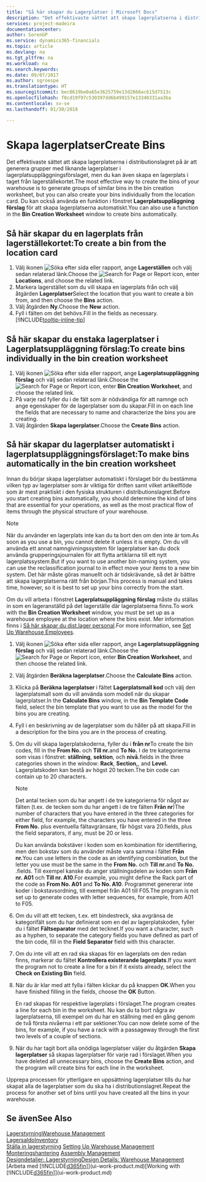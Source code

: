 ```yaml
---
title: "Så här skapar du Lagerplatser | Microsoft Docs"
description: "Det effektivaste sättet att skapa lagerplatserna i distributionslagret på är att generera grupper med liknande lagerplatser i lagerplatsuppläggningsförslaget, men du kan även skapa en lagerplats i taget genom att följa anvisningarna nedan."
services: project-madeira
documentationcenter: 
author: SorenGP
ms.service: dynamics365-financials
ms.topic: article
ms.devlang: na
ms.tgt_pltfrm: na
ms.workload: na
ms.search.keywords: 
ms.date: 09/07/2017
ms.author: sgroespe
ms.translationtype: HT
ms.sourcegitcommit: bec0619be0a65e3625759e13d2866ac615d7513c
ms.openlocfilehash: f8cd19f97c530397dd6b499157e13340331aa3ba
ms.contentlocale: sv-se
ms.lasthandoff: 01/30/2018

---
```

# <a name="create-bins"></a><span data-ttu-id="03a3f-103">Skapa lagerplatser</span><span class="sxs-lookup"><span data-stu-id="03a3f-103">Create Bins</span></span>
<span data-ttu-id="03a3f-104">Det effektivaste sättet att skapa lagerplatserna i distributionslagret på är att generera grupper med liknande lagerplatser i lagerplatsuppläggningsförslaget, men du kan även skapa en lagerplats i taget från lagerställekortet.</span><span class="sxs-lookup"><span data-stu-id="03a3f-104">The most effective way to create the bins of your warehouse is to generate groups of similar bins in the bin creation worksheet, but you can also create your bins individually from the location card.</span></span> <span data-ttu-id="03a3f-105">Du kan också använda en funktion i fönstret **Lagerplatsuppläggning förslag** för att skapa lagerplatserna automatiskt.</span><span class="sxs-lookup"><span data-stu-id="03a3f-105">You can also use a function in the **Bin Creation Worksheet** window to create bins automatically.</span></span>  

## <a name="to-create-a-bin-from-the-location-card"></a><span data-ttu-id="03a3f-106">Så här skapar du en lagerplats från lagerställekortet:</span><span class="sxs-lookup"><span data-stu-id="03a3f-106">To create a bin from the location card</span></span>  
1.  <span data-ttu-id="03a3f-107">Välj ikonen ![Söka efter sida eller rapport](media/ui-search/search_small.png "Ikonen Söka efter sida eller rapport"), ange **Lagerställen** och välj sedan relaterad länk.</span><span class="sxs-lookup"><span data-stu-id="03a3f-107">Choose the ![Search for Page or Report](media/ui-search/search_small.png "Search for Page or Report icon") icon, enter **Locations**, and choose the related link.</span></span>  
2.  <span data-ttu-id="03a3f-108">Markera lagerstället som du vill skapa en lagerplats från och välj åtgärden **Lagerplatser**</span><span class="sxs-lookup"><span data-stu-id="03a3f-108">Select the location that you want to create a bin from, and then choose the **Bins** action.</span></span>  
3. <span data-ttu-id="03a3f-109">Välj åtgärden **Ny**.</span><span class="sxs-lookup"><span data-stu-id="03a3f-109">Choose the **New** action.</span></span>
4. <span data-ttu-id="03a3f-110">Fyll i fälten om det behövs.</span><span class="sxs-lookup"><span data-stu-id="03a3f-110">Fill in the fields as necessary.</span></span> [!INCLUDE[tooltip-inline-tip](includes/tooltip-inline-tip_md.md)]  

## <a name="to-create-bins-individually-in-the-bin-creation-worksheet"></a><span data-ttu-id="03a3f-111">Så här skapar du enstaka lagerplatser i Lagerplatsuppläggning förslag:</span><span class="sxs-lookup"><span data-stu-id="03a3f-111">To create bins individually in the bin creation worksheet</span></span>  
1.  <span data-ttu-id="03a3f-112">Välj ikonen ![Söka efter sida eller rapport](media/ui-search/search_small.png "Ikonen Söka efter sida eller rapport"), ange **Lagerplatsuppläggning förslag** och välj sedan relaterad länk.</span><span class="sxs-lookup"><span data-stu-id="03a3f-112">Choose the ![Search for Page or Report](media/ui-search/search_small.png "Search for Page or Report icon") icon, enter **Bin Creation Worksheet**, and choose the related link.</span></span>  
2.  <span data-ttu-id="03a3f-113">På varje rad fyller du i de fält som är nödvändiga för att namnge och ange egenskaper för de lagerplatser som du skapar.</span><span class="sxs-lookup"><span data-stu-id="03a3f-113">Fill in on each line the fields that are necessary to name and characterize the bins you are creating.</span></span>  
3.  <span data-ttu-id="03a3f-114">Välj åtgärden **Skapa lagerplatser**.</span><span class="sxs-lookup"><span data-stu-id="03a3f-114">Choose the **Create Bins** action.</span></span>  

## <a name="to-make-bins-automatically-in-the-bin-creation-worksheet"></a><span data-ttu-id="03a3f-115">Så här skapar du lagerplatser automatiskt i lagerplatsuppläggningsförslaget:</span><span class="sxs-lookup"><span data-stu-id="03a3f-115">To make bins automatically in the bin creation worksheet</span></span>  
<span data-ttu-id="03a3f-116">Innan du börjar skapa lagerplatser automatiskt i förslaget bör du bestämma vilken typ av lagerplatser som är viktiga för driften samt vilket artikelflöde som är mest praktiskt i den fysiska strukturen i distributionslagret.</span><span class="sxs-lookup"><span data-stu-id="03a3f-116">Before you start creating bins automatically, you should determine the kind of bins that are essential for your operations, as well as the most practical flow of items through the physical structure of your warehouse.</span></span>  

> [!NOTE]  
>  <span data-ttu-id="03a3f-117">När du använder en lagerplats inte kan du ta bort den om den inte är tom.</span><span class="sxs-lookup"><span data-stu-id="03a3f-117">As soon as you use a bin, you cannot delete it unless it is empty.</span></span> <span data-ttu-id="03a3f-118">Om du vill använda ett annat namngivningssystem för lagerplatser kan du dock använda grupperingsjournalen för att flytta artiklarna till ett nytt lagerplatssystem.</span><span class="sxs-lookup"><span data-stu-id="03a3f-118">But if you want to use another bin-naming system, you can use the reclassification journal to in effect move your items to a new bin system.</span></span> <span data-ttu-id="03a3f-119">Det här måste göras manuellt och är tidskrävande, så det är bättre att skapa lagerplatserna rätt från början.</span><span class="sxs-lookup"><span data-stu-id="03a3f-119">This process is manual and takes time, however, so it is best to set up your bins correctly from the start.</span></span>  

<span data-ttu-id="03a3f-120">Om du vill arbeta i fönstret **Lagerplatsuppläggning förslag** måste du ställas in som en lageranställd på det lagerställe där lagerplatserna finns.</span><span class="sxs-lookup"><span data-stu-id="03a3f-120">To work with the **Bin Creation Worksheet** window, you must be set up as a warehouse employee at the location where the bins exist.</span></span> <span data-ttu-id="03a3f-121">Mer information finns i [Så här skapar du dist.lager personal](warehouse-how-to-set-up-warehouse-employees.md).</span><span class="sxs-lookup"><span data-stu-id="03a3f-121">For more information, see [Set Up Warehouse Employees](warehouse-how-to-set-up-warehouse-employees.md).</span></span>    

1.  <span data-ttu-id="03a3f-122">Välj ikonen ![Söka efter sida eller rapport](media/ui-search/search_small.png "Ikonen Söka efter sida eller rapport"), ange **Lagerplatsuppläggning förslag** och välj sedan relaterad länk.</span><span class="sxs-lookup"><span data-stu-id="03a3f-122">Choose the ![Search for Page or Report](media/ui-search/search_small.png "Search for Page or Report icon") icon, enter **Bin Creation Worksheet**, and then choose the related link.</span></span>  
2.  <span data-ttu-id="03a3f-123">Välj åtgärden **Beräkna lagerplatser**.</span><span class="sxs-lookup"><span data-stu-id="03a3f-123">Choose the **Calculate Bins** action.</span></span>
3. <span data-ttu-id="03a3f-124">Klicka på **Beräkna lagerplatser** i fältet **Lagerplatsmall kod** och välj den lagerplatsmall som du vill använda som modell när du skapar lagerplatser.</span><span class="sxs-lookup"><span data-stu-id="03a3f-124">In the **Calculate Bins** window, in the **Bin Template Code** field, select the bin template that you want to use as the model for the bins you are creating.</span></span>
4.  <span data-ttu-id="03a3f-125">Fyll i en beskrivning av de lagerplatser som du håller på att skapa.</span><span class="sxs-lookup"><span data-stu-id="03a3f-125">Fill in a description for the bins you are in the process of creating.</span></span>  
5.  <span data-ttu-id="03a3f-126">Om du vill skapa lagerplatskoderna, fyller du i **från nr**</span><span class="sxs-lookup"><span data-stu-id="03a3f-126">To create the bin codes, fill in the **From No.**</span></span> <span data-ttu-id="03a3f-127">och **Till nr.**</span><span class="sxs-lookup"><span data-stu-id="03a3f-127">and **To No.**</span></span> <span data-ttu-id="03a3f-128">I de tre kategorierna som visas i fönstret: **ställning**, **sektion**, och **nivå.**</span><span class="sxs-lookup"><span data-stu-id="03a3f-128">fields in the three categories shown in the window: **Rack**, **Section,**, and **Level.**</span></span> <span data-ttu-id="03a3f-129">Lagerplatskoden kan bestå av högst 20 tecken.</span><span class="sxs-lookup"><span data-stu-id="03a3f-129">The bin code can contain up to 20 characters.</span></span>  

    > [!NOTE]  
    >  <span data-ttu-id="03a3f-130">Det antal tecken som du har angett i de tre kategorierna för något av fälten (t.ex. de tecken som du har angett i de tre fälten **Från nr**)</span><span class="sxs-lookup"><span data-stu-id="03a3f-130">The number of characters that you have entered in the three categories for either field, for example, the characters you have entered in the three **From No.**</span></span> <span data-ttu-id="03a3f-131">plus eventuella fältavgränsare, får högst vara 20.</span><span class="sxs-lookup"><span data-stu-id="03a3f-131">fields, plus the field separators, if any, must be 20 or less.</span></span>  

     <span data-ttu-id="03a3f-132">Du kan använda bokstäver i koden som en kombination för identifiering, men den bokstav som du använder måste vara samma i fältet **Från nr.**</span><span class="sxs-lookup"><span data-stu-id="03a3f-132">You can use letters in the code as an identifying combination, but the letter you use must be the same in the **From No.**</span></span> <span data-ttu-id="03a3f-133">och **Till nr.**</span><span class="sxs-lookup"><span data-stu-id="03a3f-133">and **To No.**</span></span> <span data-ttu-id="03a3f-134">.</span><span class="sxs-lookup"><span data-stu-id="03a3f-134">fields.</span></span> <span data-ttu-id="03a3f-135">Till exempel kanske du anger ställningsdelen av koden som **Från nr. A01** och **Till nr. A10**.</span><span class="sxs-lookup"><span data-stu-id="03a3f-135">For example, you might define the Rack part of the code as **From No. A01** and **To No. A10**.</span></span> <span data-ttu-id="03a3f-136">Programmet genererar inte koder i bokstavsordning, till exempel från A01 till F05.</span><span class="sxs-lookup"><span data-stu-id="03a3f-136">The program is not set up to generate codes with letter sequences, for example, from A01 to F05.</span></span>  

6.  <span data-ttu-id="03a3f-137">Om du vill att ett tecken, t.ex. ett bindestreck, ska avgränsa de kategorifält som du har definierat som en del av lagerplatskoden, fyller du i fältet **Fältseparator** med det tecknet.</span><span class="sxs-lookup"><span data-stu-id="03a3f-137">If you want a character, such as a hyphen, to separate the category fields you have defined as part of the bin code, fill in the **Field Separator** field with this character.</span></span>  
7.  <span data-ttu-id="03a3f-138">Om du inte vill att en rad ska skapas för en lagerplats om den redan finns, markerar du fältet **Kontrollera existerande lagerplats**.</span><span class="sxs-lookup"><span data-stu-id="03a3f-138">If you want the program not to create a line for a bin if it exists already, select the **Check on Existing Bin** field.</span></span>  
8. <span data-ttu-id="03a3f-139">När du är klar med att fylla i fälten klickar du på knappen **OK**.</span><span class="sxs-lookup"><span data-stu-id="03a3f-139">When you have finished filling in the fields, choose the **OK** Button.</span></span>

    <span data-ttu-id="03a3f-140">En rad skapas för respektive lagerplats i förslaget.</span><span class="sxs-lookup"><span data-stu-id="03a3f-140">The program creates a line for each bin in the worksheet.</span></span> <span data-ttu-id="03a3f-141">Nu kan du ta bort några av lagerplatserna, till exempel om du har en ställning med en gång genom de två första nivåerna i ett par sektioner.</span><span class="sxs-lookup"><span data-stu-id="03a3f-141">You can now delete some of the bins, for example, if you have a rack with a passageway through the first two levels of a couple of sections.</span></span>  

9. <span data-ttu-id="03a3f-142">När du har tagit bort alla onödiga lagerplatser väljer du åtgärden **Skapa lagerplatser** så skapas lagerplatser för varje rad i förslaget.</span><span class="sxs-lookup"><span data-stu-id="03a3f-142">When you have deleted all unnecessary bins, choose the **Create Bins** action, and the program will create bins for each line in the worksheet.</span></span>  

<span data-ttu-id="03a3f-143">Upprepa processen för ytterligare en uppsättning lagerplatser tills du har skapat alla de lagerplatser som du ska ha i distributionslagret.</span><span class="sxs-lookup"><span data-stu-id="03a3f-143">Repeat the process for another set of bins until you have created all the bins in your warehouse.</span></span>  

## <a name="see-also"></a><span data-ttu-id="03a3f-144">Se även</span><span class="sxs-lookup"><span data-stu-id="03a3f-144">See Also</span></span>  
[<span data-ttu-id="03a3f-145">Lagerstyrning</span><span class="sxs-lookup"><span data-stu-id="03a3f-145">Warehouse Management</span></span>](warehouse-manage-warehouse.md)  
[<span data-ttu-id="03a3f-146">Lagersaldo</span><span class="sxs-lookup"><span data-stu-id="03a3f-146">Inventory</span></span>](inventory-manage-inventory.md)  
<span data-ttu-id="03a3f-147">[Ställa in lagerstyrning](warehouse-setup-warehouse.md)   </span><span class="sxs-lookup"><span data-stu-id="03a3f-147">[Setting Up Warehouse Management](warehouse-setup-warehouse.md)   </span></span>  
<span data-ttu-id="03a3f-148">[Monteringshantering](assembly-assemble-items.md)  </span><span class="sxs-lookup"><span data-stu-id="03a3f-148">[Assembly Management](assembly-assemble-items.md)  </span></span>  
[<span data-ttu-id="03a3f-149">Designdetaljer: Lagerstyrning</span><span class="sxs-lookup"><span data-stu-id="03a3f-149">Design Details: Warehouse Management</span></span>](design-details-warehouse-management.md)  
<span data-ttu-id="03a3f-150">[Arbeta med [!INCLUDE[d365fin](includes/d365fin_md.md)]](ui-work-product.md)</span><span class="sxs-lookup"><span data-stu-id="03a3f-150">[Working with [!INCLUDE[d365fin](includes/d365fin_md.md)]](ui-work-product.md)</span></span>

